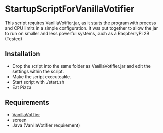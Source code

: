 # StartupScriptForVanillaVotifier
This script requires VanillaVotifier.jar, as it starts the program with process and CPU limits in a simple configuration.
It was put together to allow the jar to run on smaller and less powerful systems, such as a RaspberryPi 2B (Tested)

## Installation

* Drop the script into the same folder as VanillaVotifier.jar and edit the settings within the script.
* Make the script executeable.
* Start script with ./start.sh
* Eat Pizza
## Requirements

* [VanillaVotifier](https://github.com/xMamo/VanillaVotifier)
* screen
* Java (VanillaVotifier requirement)
